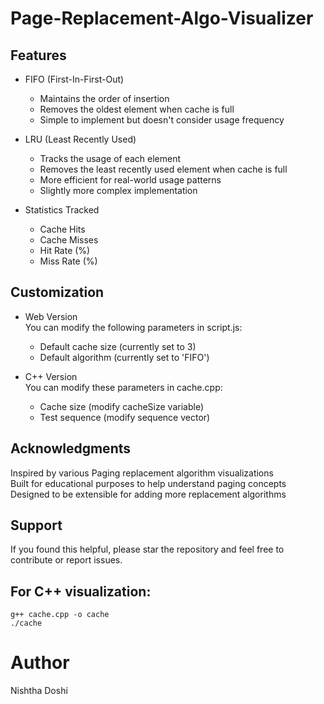 # Page-Replacement-Algo-Visualizer

## Features
- FIFO (First-In-First-Out)

  - Maintains the order of insertion
  - Removes the oldest element when cache is full
  - Simple to implement but doesn't consider usage frequency

- LRU (Least Recently Used)

  - Tracks the usage of each element
  - Removes the least recently used element when cache is full
  - More efficient for real-world usage patterns
  - Slightly more complex implementation

- Statistics Tracked

  - Cache Hits
  - Cache Misses
  - Hit Rate (%)
  - Miss Rate (%)

## Customization
- Web Version  <br/>
You can modify the following parameters in script.js:
  - Default cache size (currently set to 3)
  - Default algorithm (currently set to 'FIFO')

- C++ Version <br/>
You can modify these parameters in cache.cpp:
  - Cache size (modify cacheSize variable)
  - Test sequence (modify sequence vector)

## Acknowledgments

Inspired by various Paging replacement algorithm visualizations<br/>
Built for educational purposes to help understand paging concepts<br/>
Designed to be extensible for adding more replacement algorithms<br/>

## Support
If you found this helpful, please star the repository and feel free to contribute or report issues.

## For C++ visualization:
    g++ cache.cpp -o cache
    ./cache 

# Author
Nishtha Doshi
